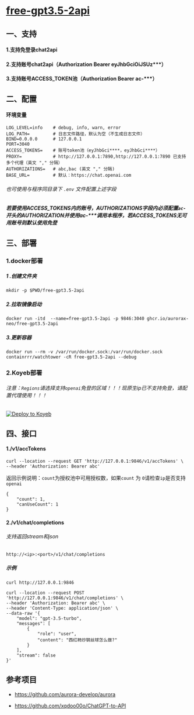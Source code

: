 # [free-gpt3.5-2api](https://github.com/aurorax-neo/free-gpt3.5-2api)



## 一、支持

#### 1.支持免登录chat2api

#### 2.支持账号chat2api（Authorization Bearer eyJhbGciOiJSUz***）

#### 3.支持账号ACCESS_TOKEN池（Authorization Bearer ac-***）

## 二、配置

#### 环境变量

```
LOG_LEVEL=info    # debug, info, warn, error
LOG_PATH=         # 日志文件路径，默认为空（不生成日志文件）
BIND=0.0.0.0      # 127.0.0.1
PORT=3040
ACCESS_TOKENS=    # 账号token池（eyJhbGci****，eyJhbGci****）
PROXY=            # http://127.0.0.1:7890,http://127.0.0.1:7890 已支持多个代理（英文 "," 分隔）
AUTHORIZATIONS=   # abc,bac (英文 "," 分隔)
BASE_URL=         # 默认：https://chat.openai.com
```

###### 也可使用与程序同目录下 `.env` 文件配置上述字段

##### 若要使用ACCESS_TOKENS内的账号，AUTHORIZATIONS字段内必须配置`ac-`开头的AUTHORIZATION并使用ac-***调用本程序，若ACCESS_TOKENS无可用账号则默认使用免登

## 三、部署

### 1.docker部署

##### 1 .创建文件夹

```
mkdir -p $PWD/free-gpt3.5-2api
```

##### 2.拉取镜像启动

```
docker run -itd  --name=free-gpt3.5-2api -p 9846:3040 ghcr.io/aurorax-neo/free-gpt3.5-2api
```

##### 3.更新容器

```
docker run --rm -v /var/run/docker.sock:/var/run/docker.sock containrrr/watchtower -cR free-gpt3.5-2api --debug
```

### 2.Koyeb部署

###### 注意：`Regions`请选择支持`openai`免登的区域！！！现原生ip已不支持免登，请配置代理使用！！！

[![Deploy to Koyeb](https://www.koyeb.com/static/images/deploy/button.svg)](https://app.koyeb.com/deploy?type=docker&name=free-gpt3-5-2api&region=par&ports=3040;http;/&image=ghcr.io/aurorax-neo/free-gpt3.5-2api)

## 四、接口

#### 1./v1/accTokens

```
curl --location --request GET 'http://127.0.0.1:9846/v1/accTokens' \
--header 'Authorization: Bearer abc'
```

返回示例说明：`count`为授权池中可用授权数，如果`count` 为 `0`请检查`ip`是否支持 `openai`

```
{
    "count": 1,
    "canUseCount": 1
}
```

#### 2./v1/chat/completions

###### 支持返回stream和json

```
http://<ip>:<port>/v1/chat/completions
```

##### 示例

```
curl http://127.0.0.1:9846
```

```
curl --location --request POST 'http://127.0.0.1:9846/v1/chat/completions' \
--header 'Authorization: Bearer abc' \
--header 'Content-Type: application/json' \
--data-raw '{
    "model": "gpt-3.5-turbo",
    "messages": [
        {
            "role": "user",
            "content": "西红柿炒钢丝球怎么做?"
        }
    ],
    "stream": false
}'
```

## 参考项目

- https://github.com/aurora-develop/aurora

- https://github.com/xqdoo00o/ChatGPT-to-API
